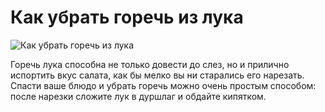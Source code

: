 # Как убрать горечь из лука
![Как убрать горечь из лука](/images/Kulinar/Sovet/luk_gorech.jpg 'Как убрать горечь из лука')

Горечь лука способна не только довести до слез, но и прилично испортить вкус салата, как бы мелко вы ни старались его нарезать. Спасти ваше блюдо и убрать горечь можно очень простым способом: после нарезки сложите лук в дуршлаг и обдайте кипятком.

